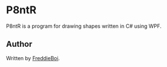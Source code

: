 P8ntR
=====
P8ntR is a program for drawing shapes written in C# using WPF.

Author
------
Written by [FreddieBoi](https://github.com/FreddieBoi "FreddieBoi at github").
